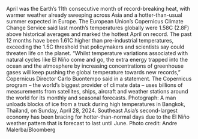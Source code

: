 April was the Earth’s 11th consecutive month of record-breaking heat, with warmer weather already sweeping across Asia and a hotter-than-usual summer expected in Europe.
The European Union’s Copernicus Climate Change Service said last month’s temperatures globally were 1.58C (2.8F) above historical averages and marked the hottest April on record. The past 12 months have been 1.61C higher than pre-industrial temperatures, exceeding the 1.5C threshold that policymakers and scientists say could threaten life on the planet.
“Whilst temperature variations associated with natural cycles like El Niño come and go, the extra energy trapped into the ocean and the atmosphere by increasing concentrations of greenhouse gases will keep pushing the global temperature towards new records,” Copernicus Director Carlo Buontempo said in a statement.
The Copernicus program – the world’s biggest provider of climate data – uses billions of measurements from satellites, ships, aircraft and weather stations around the world for its monthly and seasonal forecasts.
Photograph: A man unloads blocks of ice from a truck during high temperatures in Bangkok, Thailand, on Sunday, April 28, 2024. Southeast Asia’s second-largest economy has been bracing for hotter-than-normal days due to the El Niño weather pattern that is forecast to last until June. Photo credit: Andre Malerba/Bloomberg
